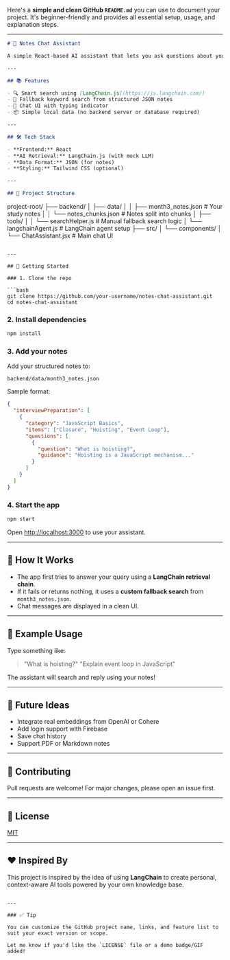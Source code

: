 Here's a **simple and clean GitHub `README.md`** you can use to document your project. It's beginner-friendly and provides all essential setup, usage, and explanation steps.

---

```markdown
# 🧠 Notes Chat Assistant

A simple React-based AI assistant that lets you ask questions about your study notes and get responses in a chat-style interface using LangChain and a local JSON file.

---

## 📚 Features

- 🔍 Smart search using [LangChain.js](https://js.langchain.com/)
- 📄 Fallback keyword search from structured JSON notes
- 💬 Chat UI with typing indicator
- 📦 Simple local data (no backend server or database required)

---

## 🛠️ Tech Stack

- **Frontend:** React
- **AI Retrieval:** LangChain.js (with mock LLM)
- **Data Format:** JSON (for notes)
- **Styling:** Tailwind CSS (optional)

---

## 📁 Project Structure

```

project-root/
├── backend/
│   ├── data/
│   │   ├── month3\_notes.json         # Your study notes
│   │   └── notes\_chunks.json         # Notes split into chunks
│   ├── tools/
│   │   └── searchHelper.js           # Manual fallback search logic
│   └── langchainAgent.js            # LangChain agent setup
├── src/
│   └── components/
│       └── ChatAssistant.jsx         # Main chat UI

````

---

## 🚀 Getting Started

### 1. Clone the repo

```bash
git clone https://github.com/your-username/notes-chat-assistant.git
cd notes-chat-assistant
````

### 2. Install dependencies

```bash
npm install
```

### 3. Add your notes

Add your structured notes to:

```
backend/data/month3_notes.json
```

Sample format:

```json
{
  "interviewPreparation": [
    {
      "category": "JavaScript Basics",
      "items": ["Closure", "Hoisting", "Event Loop"],
      "questions": [
        {
          "question": "What is hoisting?",
          "guidance": "Hoisting is a JavaScript mechanism..."
        }
      ]
    }
  ]
}
```

### 4. Start the app

```bash
npm start
```

Open [http://localhost:3000](http://localhost:3000) to use your assistant.

---

## 🧠 How It Works

* The app first tries to answer your query using a **LangChain retrieval chain**.
* If it fails or returns nothing, it uses a **custom fallback search** from `month3_notes.json`.
* Chat messages are displayed in a clean UI.

---

## 📌 Example Usage

Type something like:

> "What is hoisting?"
> "Explain event loop in JavaScript"

The assistant will search and reply using your notes!

---

## 🧪 Future Ideas

* Integrate real embeddings from OpenAI or Cohere
* Add login support with Firebase
* Save chat history
* Support PDF or Markdown notes

---

## 🤝 Contributing

Pull requests are welcome! For major changes, please open an issue first.

---

## 📄 License

[MIT](LICENSE)

---

## ❤️ Inspired By

This project is inspired by the idea of using **LangChain** to create personal, context-aware AI tools powered by your own knowledge base.

```

---

### ✅ Tip

You can customize the GitHub project name, links, and feature list to suit your exact version or scope.

Let me know if you'd like the `LICENSE` file or a demo badge/GIF added!
```
